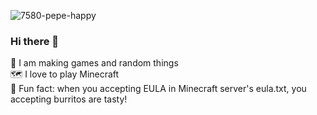 ![7580-pepe-happy](https://discordbanners.com/assets/banners/2654-shake.gif)
### Hi there 👋
🌱 I am making games and random things  
🗺️ I love to play Minecraft  
🌯 Fun fact: when you accepting EULA in Minecraft server's eula.txt, you accepting burritos are tasty! 
<!--
**timaaos/timaaos** is a ✨ _special_ ✨ repository because its `README.md` (this file) appears on your GitHub profile.

Here are some ideas to get you started:

- 🔭 I’m currently working on ...
- 🌱 I’m currently learning ...
- 👯 I’m looking to collaborate on ...
- 🤔 I’m looking for help with ...
- 💬 Ask me about ...
- 📫 How to reach me: ...
- 😄 Pronouns: ...
- ⚡ Fun fact: ...
-->
